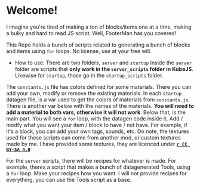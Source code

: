# Welcome!


I imagine you're tired of making a ton of blocks/items one at a time, making a bulky and hard to read JS script. Well, FooterMan has you covered!

This Repo holds a bunch of scripts related to generating a bunch of blocks and items using `for` loops. No license, use at your free will.

* How to use:
There are two folders, `server` and `startup` Inside the `server` folder are scripts that __only work in the `server_scripts` folder in KubeJS__. Likewise for `startup`, those go in the `startup_scripts` folder.

The `constants.js` file has colors defined for some materials. There you can add your own, modify or remove the existing materials.
In each `startup` datagen file, is a var used to get the colors of materials from `constants.js`. There is another var below with the names of the materials. **You will need to add a material to both vars, otherwise it will not work**.
Below that, is the main part. You will see a `for` loop, with the datagen code inside it. Add / modfy what you want your item / block to have / not have. For example, if it's a block, you can add your own tags, sounds, etc. Do note, the textures used for these scripts can come from another mod, or custom textures made by me. I have provided some textures, they are licenced under [**`r CC BY-SA 4.0`**](https://github.com/FooterMan15/KJS-Datagen-Scripts/blob/main/assets/LICENSE)

For the `server` scripts, there will be recipes for whatever is made. For example, theres a script that makes a bunch of datagenerated Tools, using a `for` loop. Make your recipes how you want. I will not provide recipes for everything, you can use the Tools script as a base.
